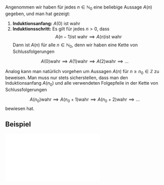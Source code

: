 
Angenommen wir haben für jedes $n\in\mathbb N_0$ eine beliebige Aussage $A(n)$ gegeben, und man hat gezeigt:

1) __Induktionsanfang:__ $A(0)$ ist wahr
2) __Induktionsschritt:__ Es gilt für jedes $n>0$, dass $$A(n-1) \text{ist wahr} \implies A(n) \text{ist wahr}$$
Dann ist $A(n)$ für alle $n\in\mathbb N_{0}$, denn wir haben eine Kette von Schlussfolgerungen

$$A(0)\text{wahr} \implies A(1)\text{wahr} \implies A(2) \text{wahr} \implies ...$$

Analog kann man natürlich vorgehen um Aussagen $A(n)$ für $n \ge n_{0}\in\mathbb Z$ zu beweisen. Man muss nur stets sicherstellen, dass man den Induktionsanfang $A(n_0)$ und alle verwendeten Folgepfeile in der Kette von Schlussfolgerungen

$$A(n_{0})\text{wahr} \implies A(n_{0} + 1)\text{wahr} \implies A(n_{0} +2) \text{wahr} \implies ...$$
bewiesen hat.

## Beispiel
![Summe von 1 bis n](Summe%20von%201%20bis%20n.md)